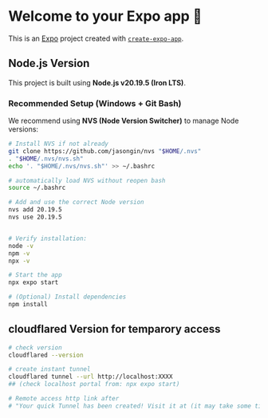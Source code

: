 # Welcome to your Expo app 👋

This is an [Expo](https://expo.dev) project created with [`create-expo-app`](https://www.npmjs.com/package/create-expo-app).

## Node.js Version

This project is built using **Node.js v20.19.5 (Iron LTS)**.

### Recommended Setup (Windows + Git Bash)

We recommend using **NVS (Node Version Switcher)** to manage Node versions:

```bash
# Install NVS if not already
git clone https://github.com/jasongin/nvs "$HOME/.nvs"
. "$HOME/.nvs/nvs.sh"
echo '. "$HOME/.nvs/nvs.sh"' >> ~/.bashrc

# automatically load NVS without reopen bash
source ~/.bashrc

# Add and use the correct Node version
nvs add 20.19.5
nvs use 20.19.5


# Verify installation:
node -v
npm -v
npx -v

# Start the app
npx expo start

# (Optional) Install dependencies
npm install
```


## cloudflared Version for temparory access
```bash
# check version
cloudflared --version

# create instant tunnel
cloudflared tunnel --url http://localhost:XXXX
## (check localhost portal from: npx expo start)

# Remote access http link after 
# "Your quick Tunnel has been created! Visit it at (it may take some time to be reachable):"
```